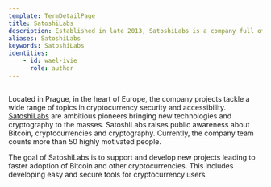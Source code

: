 ```yaml
---
template: TermDetailPage
title: SatoshiLabs 
description: Established in late 2013, SatoshiLabs is a company full of experienced specialists founded by two of the leading personalities in the crypto community.
aliases: SatoshiLabs
keywords: SatoshiLabs
identities: 
    - id: wael-ivie
      role: author
---
```


##

Located in Prague, in the heart of Europe, the company projects tackle a wide range of topics in cryptocurrency security and accessibility. [SatoshiLabs](https://wiki.trezor.io/SatoshiLabs) are ambitious pioneers bringing new technologies and cryptography to the masses. SatoshiLabs raises public awareness about Bitcoin, cryptocurrencies and cryptography. Currently, the company team counts more than 50 highly motivated people.

The goal of SatoshiLabs is to support and develop new projects leading to faster adoption of Bitcoin and other cryptocurrencies. This includes developing easy and secure tools for cryptocurrency users.